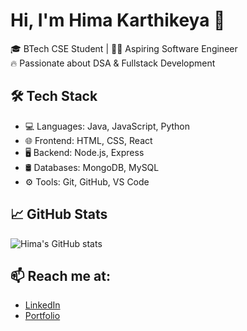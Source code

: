 

# Hi, I'm Hima Karthikeya 👋

🎓 BTech CSE Student | 👨‍💻 Aspiring Software Engineer  
🔥 Passionate about DSA & Fullstack Development  

## 🛠 Tech Stack
- 💻 Languages: Java, JavaScript, Python
- 🌐 Frontend: HTML, CSS, React
- 🖥 Backend: Node.js, Express
- 🛢 Databases: MongoDB, MySQL
- ⚙️ Tools: Git, GitHub, VS Code

## 📈 GitHub Stats
![Hima's GitHub stats](https://github-readme-stats.vercel.app/api?username=himakarthikeya&show_icons=true&theme=radical)

## 📫 Reach me at:
- [LinkedIn](https://www.linkedin.com/in/your-profile)
- [Portfolio](https://your-portfolio.com)


